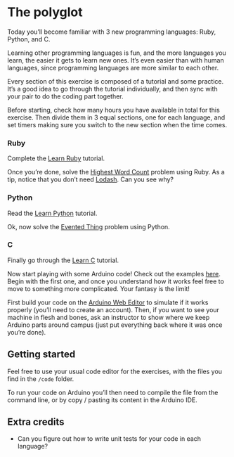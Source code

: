 # The polyglot

Today you’ll become familiar with 3 new programming languages: Ruby, Python, and C.

Learning other programming languages is fun, and the more languages you learn, the easier it gets to learn new ones. It’s even easier than with human languages, since programming languages are more similar to each other.

Every section of this exercise is composed of a tutorial and some practice. It’s a good idea to go through the tutorial individually, and then sync with your pair to do the coding part together.

Before starting, check how many hours you have available in total for this exercise. Then divide them in 3 equal sections, one for each language, and set timers making sure you switch to the new section when the time comes.

### Ruby

Complete the [Learn Ruby](https://www.learnrubyonline.org/) tutorial.

Once you’re done, solve the [Highest Word Count](https://github.com/codeworksbcn/tp-highest-word-count) problem using Ruby. As a tip, notice that you don’t need [Lodash](https://lodash.com/). Can you see why?

### Python

Read the [Learn Python](https://www.learnpython.org/) tutorial.

Ok, now solve the [Evented Thing](https://github.com/codeworksbcn/tp-evented-thing) problem using Python.

### C

Finally go through the [Learn C](https://www.learn-c.org/) tutorial.

Now start playing with some Arduino code! Check out the examples [here](https://www.arduino.cc/en/Tutorial/BuiltInExamples). Begin with the first one, and once you understand how it works feel free to move to something more complicated. Your fantasy is the limit!

First build your code on the [Arduino Web Editor](https://create.arduino.cc/) to simulate if it works properly (you’ll need to create an account). Then, if you want to see your machine in flesh and bones, ask an instructor to show where we keep Arduino parts around campus (just put everything back where it was once you’re done).

## Getting started

Feel free to use your usual code editor for the exercises, with the files you find in the `/code` folder.

To run your code on Arduino you’ll then need to compile the file from the command line, or by copy / pasting its content in the Arduino IDE.

## Extra credits

- Can you figure out how to write unit tests for your code in each language?

